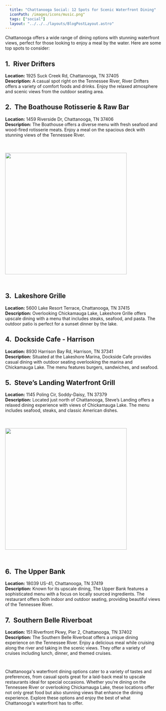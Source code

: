 ```yaml
---
  title: "Chattanooga Social: 12 Spots for Scenic Waterfront Dining"
  iconPath: /images/icons/music.png"
  tags: ["social"]
  layout: "../../../layouts/BlogPostLayout.astro"
---
```

<style>
  @media (min-width: 768px) {
    .responsive-box {
      width: 28em !important;
      height: 28em !important;
    }
  }
</style>

<div>
  <div>
    Chattanooga offers a wide range of dining options with stunning waterfront views, perfect for those looking to enjoy a meal by the water. Here are some top spots to consider:
  </div>

  <div class="pb-2">
    <h2><span class="color-pink">1.</span>&nbsp;&nbsp;River Drifters</h2>
    <div class="mb-0p5"><b>Location:</b> 1925 Suck Creek Rd, Chattanooga, TN 37405</div>
    <div class="mb-0p5"><b>Description:</b> A casual spot right on the Tennessee River, River Drifters offers a variety of comfort foods and drinks. Enjoy the relaxed atmosphere and scenic views from the outdoor seating area.</div>
  </div>

  <div class="pb-2">
    <h2><span class="color-pink">2.</span>&nbsp;&nbsp;The Boathouse Rotisserie & Raw Bar</h2>
    <div class="mb-0p5"><b>Location:</b> 1459 Riverside Dr, Chattanooga, TN 37406</div>
    <div class="mb-0p5"><b>Description:</b> The Boathouse offers a diverse menu with fresh seafood and wood-fired rotisserie meats. Enjoy a meal on the spacious deck with stunning views of the Tennessee River.</div>
  </div>

  <div class="flex justify-center">
    <image src="/images/chattanooga_guides/social/water_dining1.webp" class="responsive-box" style="width: 20em; height: 20em; margin-bottom: 2em; margin-top: 3.5em;">
  </div>

  <div class="pb-2">
    <h2><span class="color-pink">3.</span>&nbsp;&nbsp;Lakeshore Grille</h2>
    <div class="mb-0p5"><b>Location:</b> 5600 Lake Resort Terrace, Chattanooga, TN 37415</div>
    <div class="mb-0p5"><b>Description:</b> Overlooking Chickamauga Lake, Lakeshore Grille offers upscale dining with a menu that includes steaks, seafood, and pasta. The outdoor patio is perfect for a sunset dinner by the lake.</div>
  </div>

  <div class="pb-2">
    <h2><span class="color-pink">4.</span>&nbsp;&nbsp;Dockside Cafe - Harrison</h2>
    <div class="mb-0p5"><b>Location:</b> 8930 Harrison Bay Rd, Harrison, TN 37341</div>
    <div class="mb-0p5"><b>Description:</b> Situated at the Lakeshore Marina, Dockside Cafe provides casual dining with outdoor seating overlooking the marina and Chickamauga Lake. The menu features burgers, sandwiches, and seafood.</div>
  </div>

  <div class="pb-2">
    <h2><span class="color-pink">5.</span>&nbsp;&nbsp;Steve’s Landing Waterfront Grill</h2>
    <div class="mb-0p5"><b>Location:</b> 1145 Poling Cir, Soddy-Daisy, TN 37379</div>
    <div class="mb-0p5"><b>Description:</b> Located just north of Chattanooga, Steve’s Landing offers a relaxed dining experience with views of Chickamauga Lake. The menu includes seafood, steaks, and classic American dishes.</div>
  </div>

  <div class="flex justify-center">
    <image src="/images/chattanooga_guides/social/water_dining2.webp" class="responsive-box" style="width: 20em; height: 20em; margin-bottom: 2em; margin-top: 3.5em;">
  </div>

  <div class="pb-2">
    <h2><span class="color-pink">6.</span>&nbsp;&nbsp;The Upper Bank</h2>
    <div class="mb-0p5"><b>Location:</b> 18039 US-41, Chattanooga, TN 37419</div>
    <div class="mb-0p5"><b>Description:</b> Known for its upscale dining, The Upper Bank features a sophisticated menu with a focus on locally sourced ingredients. The restaurant offers both indoor and outdoor seating, providing beautiful views of the Tennessee River.</div>
  </div>

  <div class="pb-2">
    <h2><span class="color-pink">7.</span>&nbsp;&nbsp;Southern Belle Riverboat</h2>
    <div class="mb-0p5"><b>Location:</b> 151 Riverfront Pkwy, Pier 2, Chattanooga, TN 37402</div>
    <div class="mb-0p5"><b>Description:</b> The Southern Belle Riverboat offers a unique dining experience on the Tennessee River. Enjoy a delicious meal while cruising along the river and taking in the scenic views. They offer a variety of cruises including lunch, dinner, and themed cruises.</div>
  </div>

  <div style="margin-top: 3em;">Chattanooga's waterfront dining options cater to a variety of tastes and preferences, from casual spots great for a laid-back meal to upscale restaurants ideal for special occasions. Whether you're dining on the Tennessee River or overlooking Chickamauga Lake, these locations offer not only great food but also stunning views that enhance the dining experience. Explore these options and enjoy the best of what Chattanooga's waterfront has to offer.</div>
</div>

